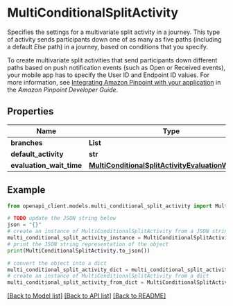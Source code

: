 # MultiConditionalSplitActivity

<p>Specifies the settings for a multivariate split activity in a journey. This type of activity sends participants down one of as many as five paths (including a default <i>Else</i> path) in a journey, based on conditions that you specify.</p> <note><p>To create multivariate split activities that send participants down different paths based on push notification events (such as Open or Received events), your mobile app has to specify the User ID and Endpoint ID values. For more information, see <a href=\"https://docs.aws.amazon.com/pinpoint/latest/developerguide/integrate.html\">Integrating Amazon Pinpoint with your application</a> in the <i>Amazon Pinpoint Developer Guide</i>.</p></note>

## Properties

Name | Type | Description | Notes
------------ | ------------- | ------------- | -------------
**branches** | **List** |  | [optional] 
**default_activity** | **str** |  | [optional] 
**evaluation_wait_time** | [**MultiConditionalSplitActivityEvaluationWaitTime**](MultiConditionalSplitActivityEvaluationWaitTime.md) |  | [optional] 

## Example

```python
from openapi_client.models.multi_conditional_split_activity import MultiConditionalSplitActivity

# TODO update the JSON string below
json = "{}"
# create an instance of MultiConditionalSplitActivity from a JSON string
multi_conditional_split_activity_instance = MultiConditionalSplitActivity.from_json(json)
# print the JSON string representation of the object
print(MultiConditionalSplitActivity.to_json())

# convert the object into a dict
multi_conditional_split_activity_dict = multi_conditional_split_activity_instance.to_dict()
# create an instance of MultiConditionalSplitActivity from a dict
multi_conditional_split_activity_from_dict = MultiConditionalSplitActivity.from_dict(multi_conditional_split_activity_dict)
```
[[Back to Model list]](../README.md#documentation-for-models) [[Back to API list]](../README.md#documentation-for-api-endpoints) [[Back to README]](../README.md)


